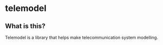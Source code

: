 # telemodel

## What is this?

Telemodel is a library that helps make telecommunication system modelling.
